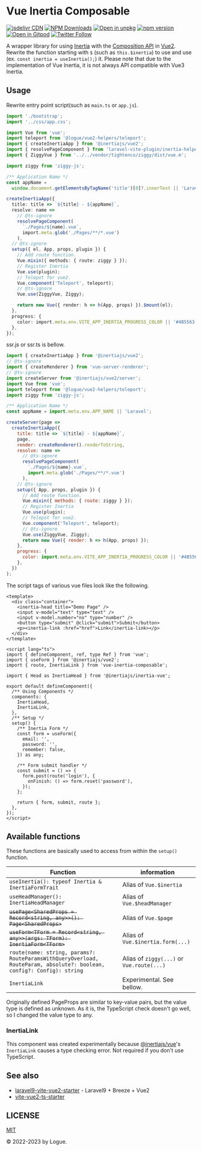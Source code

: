 # Vue Inertia Composable

[![jsdelivr CDN](https://data.jsdelivr.com/v1/package/npm/vue-inertia-composable/badge)](https://www.jsdelivr.com/package/npm/vue-inertia-composable)
[![NPM Downloads](https://img.shields.io/npm/dm/vue-inertia-composable.svg?style=flat)](https://www.npmjs.com/package/vue-inertia-composable)
[![Open in unpkg](https://img.shields.io/badge/Open%20in-unpkg-blue)](https://uiwjs.github.io/npm-unpkg/#/pkg/vue-inertia-composable/file/README.md)
[![npm version](https://img.shields.io/npm/v/vue-inertia-composable.svg)](https://www.npmjs.com/package/vue-inertia-composable)
[![Open in Gitpod](https://shields.io/badge/Open%20in-Gitpod-green?logo=Gitpod)](https://gitpod.io/#https://github.com/logue/vue-inertia-composable)
[![Twitter Follow](https://img.shields.io/twitter/follow/logue256?style=plastic)](https://twitter.com/logue256)

A wrapper library for using [Inertia](https://inertiajs.com/) with the [Composition API](https://composition-api.vuejs.org/) in [Vue2](https://v2.vuejs.org/). Rewrite the function starting with `$` (such as `this.$inertia`) to use and use (ex. `const inertia = useInertia();`) it. Please note that due to the implementation of Vue Inertia, it is not always API compatible with Vue3 Inertia.

## Usage

Rewrite entry point script(such as `main.ts` or `app.js`).

```ts
import './bootstrap';
import '../css/app.css';

import Vue from 'vue';
import teleport from '@logue/vue2-helpers/teleport';
import { createInertiaApp } from '@inertiajs/vue2';
import { resolvePageComponent } from 'laravel-vite-plugin/inertia-helpers';
import { ZiggyVue } from '../../vendor/tightenco/ziggy/dist/vue.m';

import ziggy from 'ziggy-js';

/** Application Name */
const appName =
  window.document.getElementsByTagName('title')[0]?.innerText || 'Laravel';

createInertiaApp({
  title: title => `${title} - ${appName}`,
  resolve: name =>
    // @ts-ignore
    resolvePageComponent(
      `./Pages/${name}.vue`,
      import.meta.glob('./Pages/**/*.vue')
    ),
  // @ts-ignore
  setup({ el, App, props, plugin }) {
    // Add route function.
    Vue.mixin({ methods: { route: ziggy } });
    // Register Inertia
    Vue.use(plugin);
    // Telepot for vue2.
    Vue.component('Teleport', teleport);
    // @ts-ignore
    Vue.use(ZiggyVue, Ziggy);

    return new Vue({ render: h => h(App, props) }).$mount(el);
  },
  progress: {
    color: import.meta.env.VITE_APP_INERTIA_PROGRESS_COLOR || '#4B5563',
  },
});
```

ssr.js or ssr.ts is bellow.

```js
import { createInertiaApp } from '@inertiajs/vue2';
// @ts-ignore
import { createRenderer } from 'vue-server-renderer';
// @ts-ignore
import createServer from '@inertiajs/vue2/server';
import Vue from 'vue';
import teleport from '@logue/vue2-helpers/teleport';
import ziggy from 'ziggy-js';

/** Application Name */
const appName = import.meta.env.APP_NAME || 'Laravel';

createServer(page =>
  createInertiaApp({
    title: title => `${title} - ${appName}`,
    page,
    render: createRenderer().renderToString,
    resolve: name =>
      // @ts-ignore
      resolvePageComponent(
        `./Pages/${name}.vue`,
        import.meta.glob('./Pages/**/*.vue')
      ),
    // @ts-ignore
    setup({ App, props, plugin }) {
      // Add route function.
      Vue.mixin({ methods: { route: ziggy } });
      // Register Inertia
      Vue.use(plugin);
      // Telepot for vue2.
      Vue.component('Teleport', teleport);
      // @ts-ignore
      Vue.use(ZiggyVue, Ziggy);
      return new Vue({ render: h => h(App, props) });
    },
    progress: {
      color: import.meta.env.VITE_APP_INERTIA_PROGRESS_COLOR || '#4B5563',
    },
  })
);
```

The script tags of various vue files look like the following.

```vue
<template>
  <div class="container">
    <inertia-head title="Demo Page" />
    <input v-model="text" type="text" />
    <input v-model.number="no" type="number" />
    <button type="submit" @click="submit">Submit</button>
    <p><inertia-link :href="href">Link</inertia-link></p>
  </div>
</template>

<script lang="ts">
import { defineComponent, ref, type Ref } from 'vue';
import { useForm } from '@inertiajs/vue2';
import { route, InertiaLink } from 'vue-inertia-composable';

import { Head as InertiaHead } from '@inertiajs/inertia-vue';

export default defineComponent({
  /** Using Components */
  components: {
    InertiaHead,
    InertiaLink,
  },
  /** Setup */
  setup() {
    /** Inertia Form */
    const form = useForm({
      email: '',
      password: '',
      remember: false,
    }) as any;

    /** Form submit handler */
    const submit = () => {
      form.post(route('login'), {
        onFinish: () => form.reset('password'),
      });
    };

    return { form, submit, route };
  },
});
</script>
```

## Available functions

These functions are basically used to access from within the `setup()` function.

| Function                                                                                                              | information                               |
| --------------------------------------------------------------------------------------------------------------------- | ----------------------------------------- |
| `useInertia(): typeof Inertia & InertiaFormTrait`                                                                     | Alias of `Vue.$inertia`                   |
| `useHeadManager(): InertiaHeadManager`                                                                                | Alias of `Vue.$headManager`               |
| ~~`usePage<SharedProps = Record<string, any>>(): Page<SharedProps>`~~                                                 | Alias of `Vue.$page`                      |
| ~~`useForm<TForm = Record<string, any>>(args: TForm): InertiaForm<TForm>`~~                                           | Alias of `Vue.$inertia.form(...)`         |
| `route(name: string, params?: RouteParamsWithQueryOverload, RouteParam, absolute?: boolean, config?: Config): string` | Alias of `ziggy(...)` or `Vue.route(...)` |
| `InertiaLink`                                                                                                         | Experimental. See bellow.                 |

Originally defined PageProps are similar to key-value pairs, but the value type is defined as unknown. As it is, the TypeScript check doesn't go well, so I changed the value type to any.

### InertiaLink

This component was created experimentally because [@inertiajs/vue](https://github.com/inertiajs/inertia/tree/master/packages/inertia-vue)'s `InertiaLink` causes a type checking error. Not required if you don't use TypeScript.

## See also

- [laravel9-vite-vue2-starter](https://github.com/logue/laravel9-vite-vue2-starter) - Laravel9 + Breeze + Vue2
- [vite-vue2-ts-starter](https://github.com/logue/vite-vue2-ts-starter)

## LICENSE

[MIT](LICENSE)

&copy; 2022-2023 by Logue.
